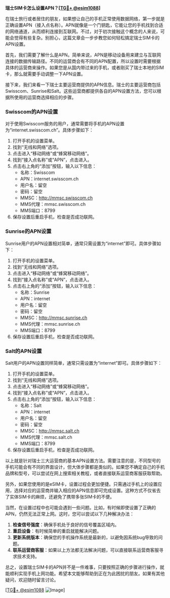 **瑞士SIM卡怎么设置APN？[[TG💪+ @esim1088](https://t.me/s/esim1088)]**

在瑞士旅行或者居住的朋友，如果想让自己的手机正常使用数据网络，第一步就是正确设置APN（接入点名称）。APN就像是一个门钥匙，它能让您的手机找到合适的网络通道，从而顺利连接到互联网。不过，对于初次接触这个概念的人来说，可能会觉得有些复杂。别担心，这篇文章会一步步教您如何轻松搞定瑞士SIM卡的APN设置。

首先，我们需要了解什么是APN。简单来说，APN是移动设备用来建立与互联网连接的数据传输路径。不同的运营商会有不同的APN配置，所以设置时需要根据具体的运营商来操作。如果您是从国内带过来的手机，或者刚买了瑞士本地的SIM卡，那么就需要手动调整一下APN设置。

接下来，我们来看一下瑞士主要运营商提供的APN信息。瑞士的主要运营商包括Swisscom、Sunrise和Salt。这些运营商都提供各自的APN设置方法，您可以根据所使用的运营商选择相应的步骤。

### Swisscom的APN设置

对于使用Swisscom服务的用户，通常需要将手机的APN设置为“internet.swisscom.ch”。具体步骤如下：

1. 打开手机的设置菜单。
2. 找到“无线和网络”选项。
3. 点击进入“移动网络”或“蜂窝移动网络”。
4. 找到“接入点名称”或“APN”，点击进入。
5. 点击右上角的“添加”按钮，输入以下信息：
   - 名称：Swisscom
   - APN：internet.swisscom.ch
   - 用户名：留空
   - 密码：留空
   - MMSC：http://mmsc.swisscom.ch
   - MMS代理：mmsc.swisscom.ch
   - MMS端口：8799
6. 保存设置后重启手机，检查是否成功联网。

### Sunrise的APN设置

Sunrise用户的APN设置相对简单，通常只需设置为“internet”即可。具体步骤如下：

1. 打开手机的设置菜单。
2. 找到“无线和网络”选项。
3. 点击进入“移动网络”或“蜂窝移动网络”。
4. 找到“接入点名称”或“APN”，点击进入。
5. 点击右上角的“添加”按钮，输入以下信息：
   - 名称：Sunrise
   - APN：internet
   - 用户名：留空
   - 密码：留空
   - MMSC：http://mmsc.sunrise.ch
   - MMS代理：mmsc.sunrise.ch
   - MMS端口：8799
6. 保存设置后重启手机，检查是否成功联网。

### Salt的APN设置

Salt用户的APN设置同样简单，通常只需设置为“internet”即可。具体步骤如下：

1. 打开手机的设置菜单。
2. 找到“无线和网络”选项。
3. 点击进入“移动网络”或“蜂窝移动网络”。
4. 找到“接入点名称”或“APN”，点击进入。
5. 点击右上角的“添加”按钮，输入以下信息：
   - 名称：Salt
   - APN：internet
   - 用户名：留空
   - 密码：留空
   - MMSC：http://mmsc.salt.ch
   - MMS代理：mmsc.salt.ch
   - MMS端口：8799
6. 保存设置后重启手机，检查是否成功联网。

以上就是针对瑞士三大运营商的基本APN设置方法。需要注意的是，不同型号的手机可能会有不同的界面设计，但大体步骤都是类似的。如果您不确定自己的手机品牌和型号，可以尝试在网上搜索相关教程，或者直接联系运营商客服获取帮助。

另外，如果您使用的是eSIM卡，设置过程会更加便捷。只需通过手机上的设置应用，选择对应的运营商并输入相应的APN信息即可完成设置。这种方式不仅省去了实体SIM卡的麻烦，还避免了携带多张SIM卡的不便。

当然，在设置过程中也可能会遇到一些问题。比如，有时候即使设置了正确的APN，仍然无法正常上网。这时，您可以尝试以下几种解决办法：

1. **检查信号强度**：确保手机处于良好的信号覆盖区域内。
2. **重启设备**：有时候简单的重启就能解决问题。
3. **更新系统版本**：确保您的手机操作系统是最新的，以避免因系统bug导致的问题。
4. **联系运营商客服**：如果以上方法都无法解决问题，可以直接联系运营商客服寻求技术支持。

总之，设置瑞士SIM卡的APN并不是一件难事，只要按照正确的步骤进行操作，就能顺利实现手机上网功能。希望本文能够帮助到正在为此困扰的朋友。如果有其他疑问，欢迎随时留言讨论。

[[TG💪+ @esim1088](https://t.me/s/esim1088) ![Image](https://i.postimg.cc/4NQfJmqS/Snipaste-2025-05-13-00-14-12.png)]